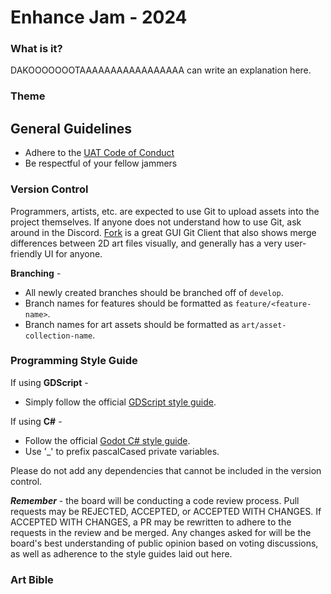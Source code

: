 # Enhance Jam - 2024
### What is it?
DAKOOOOOOOTAAAAAAAAAAAAAAAAA can write an explanation here.
### Theme
## General Guidelines
- Adhere to the [UAT Code of Conduct](https://www.uat.edu/uat-policies)
- Be respectful of your fellow jammers
  
### Version Control
Programmers, artists, etc. are expected to use Git to upload assets into the project themselves.  If anyone does not understand how to use Git, ask around in the Discord.  [Fork](https://git-fork.com/) is a great GUI Git Client that also shows merge differences between 2D art files visually, and generally has a very user-friendly UI for anyone.

**Branching** - 
- All newly created branches should be branched off of `develop`.
- Branch names for features should be formatted as `feature/<feature-name>`.
- Branch names for art assets should be formatted as `art/asset-collection-name`.

### Programming Style Guide
If using **GDScript** -
- Simply follow the official [GDScript style guide](https://docs.godotengine.org/en/stable/tutorials/scripting/gdscript/gdscript_styleguide.html).

If using **C#** -
- Follow the official [Godot C# style guide](https://docs.godotengine.org/en/stable/tutorials/scripting/c_sharp/c_sharp_style_guide.html).
- Use '_' to prefix pascalCased private variables.

Please do not add any dependencies that cannot be included in the version control.

_**Remember**_ - the board will be conducting a code review process.  Pull requests may be REJECTED, ACCEPTED, or ACCEPTED WITH CHANGES.  If ACCEPTED WITH CHANGES, a PR may be rewritten to adhere to the requests in the review and be merged.  Any changes asked for will be the board's best understanding of public opinion based on voting discussions, as well as adherence to the style guides laid out here.

### Art Bible
